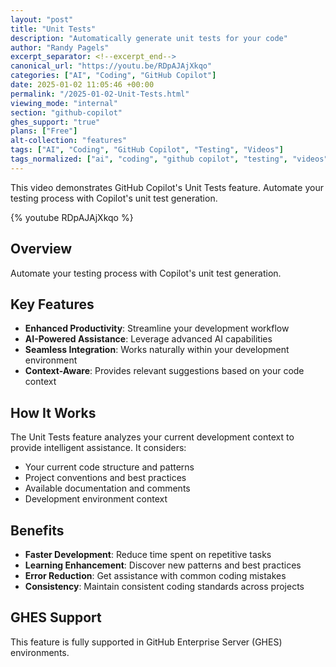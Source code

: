 ```yaml
---
layout: "post"
title: "Unit Tests"
description: "Automatically generate unit tests for your code"
author: "Randy Pagels"
excerpt_separator: <!--excerpt_end-->
canonical_url: "https://youtu.be/RDpAJAjXkqo"
categories: ["AI", "Coding", "GitHub Copilot"]
date: 2025-01-02 11:05:46 +00:00
permalink: "/2025-01-02-Unit-Tests.html"
viewing_mode: "internal"
section: "github-copilot"
ghes_support: "true"
plans: ["Free"]
alt-collection: "features"
tags: ["AI", "Coding", "GitHub Copilot", "Testing", "Videos"]
tags_normalized: ["ai", "coding", "github copilot", "testing", "videos"]
---
```


This video demonstrates GitHub Copilot's Unit Tests feature. Automate your testing process with Copilot's unit test generation.<!--excerpt_end-->

{% youtube RDpAJAjXkqo %}

## Overview

Automate your testing process with Copilot's unit test generation.

## Key Features

- **Enhanced Productivity**: Streamline your development workflow
- **AI-Powered Assistance**: Leverage advanced AI capabilities
- **Seamless Integration**: Works naturally within your development environment
- **Context-Aware**: Provides relevant suggestions based on your code context

## How It Works

The Unit Tests feature analyzes your current development context to provide intelligent assistance. It considers:

- Your current code structure and patterns
- Project conventions and best practices
- Available documentation and comments
- Development environment context

## Benefits

- **Faster Development**: Reduce time spent on repetitive tasks
- **Learning Enhancement**: Discover new patterns and best practices
- **Error Reduction**: Get assistance with common coding mistakes
- **Consistency**: Maintain consistent coding standards across projects

## GHES Support

This feature is fully supported in GitHub Enterprise Server (GHES) environments.

